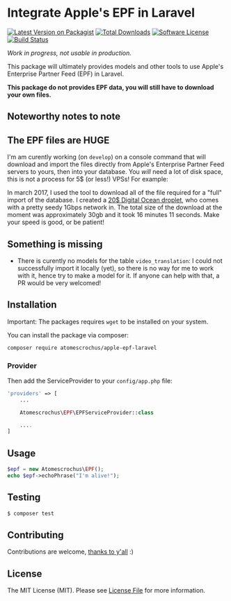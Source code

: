 # Integrate Apple's EPF in Laravel

[![Latest Version on Packagist](https://img.shields.io/packagist/v/atomescrochus/apple-epf-laravel.svg?style=flat-square)](https://packagist.org/packages/atomescrochus/apple-epf-laravel)
[![Total Downloads](https://img.shields.io/packagist/dt/atomescrochus/apple-epf-laravel.svg?style=flat-square)](https://packagist.org/packages/atomescrochus/apple-epf-laravel)
[![Software License](https://img.shields.io/badge/license-MIT-brightgreen.svg?style=flat-square)](LICENSE.md)
[![Build Status](https://img.shields.io/travis/atomescrochus/apple-epf-laravel/master.svg?style=flat-square)](https://travis-ci.org/atomescrochus/apple-epf-laravel)

*Work in progress, not usable in production.*

This package will ultimately provides models and other tools to use Apple's Enterprise Partner Feed (EPF) in Laravel.

**This package do not provides EPF data, you will still have to download your own files.**

## Noteworthy notes to note

## The EPF files are HUGE

I'm am curently working (on `develop`) on a console command that will download and import the files directly from Apple's Enterprise Partner Feed servers to yours, then into your database. You *will* need a lot of disk space, this is not a process for 5$ (or less!) VPSs! For example:

In march 2017, I used the tool to download all of the file required for a "full" import of the database. I created a [20$ Digital Ocean droplet](https://m.do.co/c/025d0df24a5a), who comes with a pretty seedy 1Gbps network in. The total size of the download at the moment was approximately 30gb and it took 16 minutes 11 seconds. Make your speed is good, or be patient!

## Something is missing

- There is curently no models for the table `video_translation`: I could not successfully import it locally (yet), so there is no way for me to work with it, hence try to make a model for it. If anyone can help with that, a PR would be very welcomed!

## Installation

Important: The packages requires `wget` to be installed on your system.

You can install the package via composer:

```bash
composer require atomescrochus/apple-epf-laravel
```

### Provider

Then add the ServiceProvider to your `config/app.php` file:

```php
'providers' => [
    ...

    Atomescrochus\EPF\EPFServiceProvider::class

    ....
]
```

## Usage

```php
$epf = new Atomescrochus\EPF();
echo $epf->echoPhrase("I'm alive!");
```

## Testing

```bash
$ composer test
```

## Contributing

Contributions are welcome, [thanks to y'all](https://github.com/atomescrochus/apple-epf-laravel/graphs/contributors) :)

## License

The MIT License (MIT). Please see [License File](LICENSE.md) for more information.
